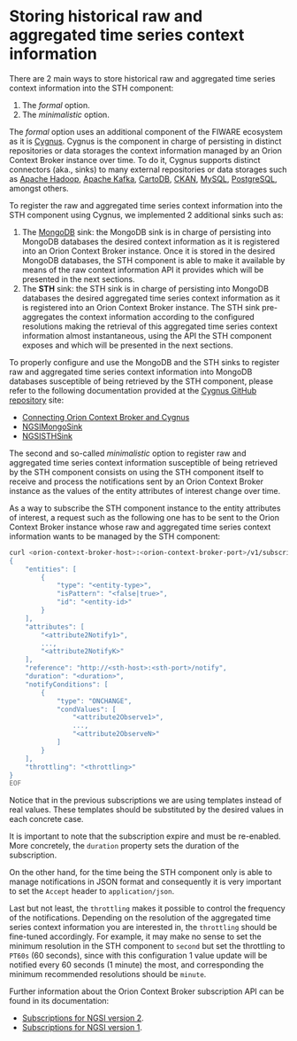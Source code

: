 # Storing historical raw and aggregated time series context information

There are 2 main ways to store historical raw and aggregated time series context information into the STH component:

1.  The _formal_ option.
2.  The _minimalistic_ option.

The _formal_ option uses an additional component of the FIWARE ecosystem as it is
[Cygnus](https://github.com/telefonicaid/fiware-cygnus/). Cygnus is the component in charge of persisting in distinct
repositories or data storages the context information managed by an Orion Context Broker instance over time. To do it,
Cygnus supports distinct connectors (aka., sinks) to many external repositories or data storages such as
[Apache Hadoop](https://hadoop.apache.org), [Apache Kafka](https://kafka.apache.org), [CartoDB](https://cartodb.com),
[CKAN](http://ckan.org), [MySQL](https://www.mysql.com), [PostgreSQL](https://www.postgresql.org), amongst others.

To register the raw and aggregated time series context information into the STH component using Cygnus, we implemented 2
additional sinks such as:

1.  The [MongoDB](https://www.mongodb.com) sink: the MongoDB sink is in charge of persisting into MongoDB databases the
    desired context information as it is registered into an Orion Context Broker instance. Once it is stored in the
    desired MongoDB databases, the STH component is able to make it available by means of the raw context information
    API it provides which will be presented in the next sections.
2.  The **STH** sink: the STH sink is in charge of persisting into MongoDB databases the desired aggregated time series
    context information as it is registered into an Orion Context Broker instance. The STH sink pre-aggregates the
    context information according to the configured resolutions making the retrieval of this aggregated time series
    context information almost instantaneous, using the API the STH component exposes and which will be presented in the
    next sections.

To properly configure and use the MongoDB and the STH sinks to register raw and aggregated time series context
information into MongoDB databases susceptible of being retrieved by the STH component, please refer to the following
documentation provided at the [Cygnus GitHub repository](https://github.com/telefonicaid/fiware-cygnus) site:

-   [Connecting Orion Context Broker and Cygnus](https://github.com/telefonicaid/fiware-cygnus/blob/master/doc/cygnus-ngsi/user_and_programmer_guide/connecting_orion.md)
-   [NGSIMongoSink](https://github.com/telefonicaid/fiware-cygnus/blob/master/doc/cygnus-ngsi/flume_extensions_catalogue/ngsi_mongo_sink.md)
-   [NGSISTHSink](https://github.com/telefonicaid/fiware-cygnus/blob/master/doc/cygnus-ngsi/flume_extensions_catalogue/ngsi_sth_sink.md)

The second and so-called _minimalistic_ option to register raw and aggregated time series context information
susceptible of being retrieved by the STH component consists on using the STH component itself to receive and process
the notifications sent by an Orion Context Broker instance as the values of the entity attributes of interest change
over time.

As a way to subscribe the STH component instance to the entity attributes of interest, a request such as the following
one has to be sent to the Orion Context Broker instance whose raw and aggregated time series context information wants
to be managed by the STH component:

```bash
curl <orion-context-broker-host>:<orion-context-broker-port>/v1/subscribeContext -s -S --header 'Content-Type: application/json' --header 'Accept: application/json' --header 'Fiware-Service: <service>' --header 'Fiware-ServicePath: <service-path>' -d @- <<EOF
{
    "entities": [
        {
            "type": "<entity-type>",
            "isPattern": "<false|true>",
            "id": "<entity-id>"
        }
    ],
    "attributes": [
        "<attribute2Notify1>",
        ...,
        "<attribute2NotifyK>"
    ],
    "reference": "http://<sth-host>:<sth-port>/notify",
    "duration": "<duration>",
    "notifyConditions": [
        {
            "type": "ONCHANGE",
            "condValues": [
                "<attribute2Observe1>",
                ...,
                "<attribute2ObserveN>"
            ]
        }
    ],
    "throttling": "<throttling>"
}
EOF
```

Notice that in the previous subscriptions we are using templates instead of real values. These templates should be
substituted by the desired values in each concrete case.

It is important to note that the subscription expire and must be re-enabled. More concretely, the `duration` property
sets the duration of the subscription.

On the other hand, for the time being the STH component only is able to manage notifications in JSON format and
consequently it is very important to set the `Accept` header to `application/json`.

<!-- textlint-disable write-good -->

Last but not least, the `throttling` makes it possible to control the frequency of the notifications. Depending on the
resolution of the aggregated time series context information you are interested in, the `throttling` should be
fine-tuned accordingly. For example, it may make no sense to set the minimum resolution in the STH component to `second`
but set the throttling to `PT60s` (60 seconds), since with this configuration 1 value update will be notified every 60
seconds (1 minute) the most, and corresponding the minimum recommended resolutions should be `minute`.

<!-- textlint-enable write-good -->

Further information about the Orion Context Broker subscription API can be found in its documentation:

-   [Subscriptions for NGSI version 2](http://fiware-orion.readthedocs.io/en/latest/user/walkthrough_apiv2/index.html#subscriptions).
-   [Subscriptions for NGSI version 1](http://fiware-orion.readthedocs.io/en/latest/user/walkthrough_apiv1/index.html#context-subscriptions).
